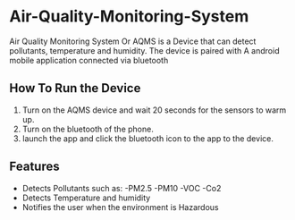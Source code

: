 # Air-Quality-Monitoring-System
Air Quality Monitoring System Or AQMS is a Device that can detect pollutants, temperature and humidity. The device is paired with A android mobile application connected via bluetooth

## How To Run the Device
1. Turn on the AQMS device and wait 20 seconds for the sensors to warm up.
2. Turn on the bluetooth of the phone.
3. launch the app and click the bluetooth icon to the app to the device.

## Features
- Detects Pollutants such as:
  -PM2.5
  -PM10
  -VOC
  -Co2
- Detects Temperature and humidity
- Notifies the user when the environment is Hazardous 
